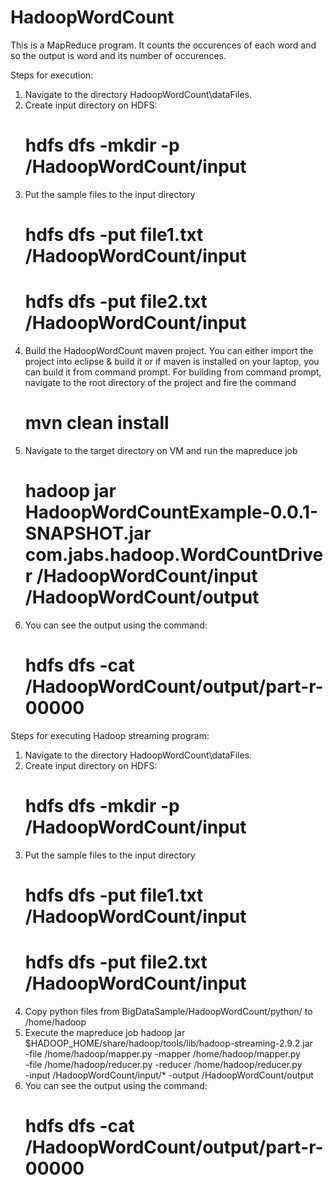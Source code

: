 # HadoopWordCount
This is a MapReduce program.
It counts the occurences of each word and so the output is word and its number of occurences.

Steps for execution:
1) Navigate to the directory HadoopWordCount\dataFiles.
2) Create input directory on HDFS:
    # hdfs dfs -mkdir -p /HadoopWordCount/input
3) Put the sample files to the input directory
    # hdfs dfs -put file1.txt /HadoopWordCount/input
    # hdfs dfs -put file2.txt /HadoopWordCount/input
4) Build the HadoopWordCount maven project.
   You can either import the project into eclipse & build it or if maven is installed on your laptop, you can build it from command prompt.
   For building from command prompt, navigate to the root directory of the project and fire the command
    # mvn clean install
 5) Navigate to the target directory on VM and run the mapreduce job
    # hadoop jar HadoopWordCountExample-0.0.1-SNAPSHOT.jar com.jabs.hadoop.WordCountDriver /HadoopWordCount/input /HadoopWordCount/output
 6) You can see the output using the command:
    # hdfs dfs -cat /HadoopWordCount/output/part-r-00000
	
	
Steps for executing Hadoop streaming program:
1) Navigate to the directory HadoopWordCount\dataFiles.
2) Create input directory on HDFS:
    # hdfs dfs -mkdir -p /HadoopWordCount/input
3) Put the sample files to the input directory
    # hdfs dfs -put file1.txt /HadoopWordCount/input
    # hdfs dfs -put file2.txt /HadoopWordCount/input
4) Copy python files from BigDataSample/HadoopWordCount/python/ to /home/hadoop
5) Execute the mapreduce job
     hadoop jar $HADOOP_HOME/share/hadoop/tools/lib/hadoop-streaming-2.9.2.jar \
       -file /home/hadoop/mapper.py    -mapper /home/hadoop/mapper.py \
       -file /home/hadoop/reducer.py   -reducer /home/hadoop/reducer.py \
       -input /HadoopWordCount/input/* -output /HadoopWordCount/output
6) You can see the output using the command:
    # hdfs dfs -cat /HadoopWordCount/output/part-r-00000